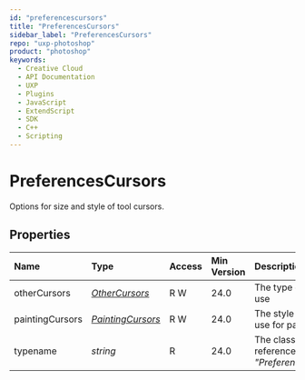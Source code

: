 ```yaml
---
id: "preferencescursors"
title: "PreferencesCursors"
sidebar_label: "PreferencesCursors"
repo: "uxp-photoshop"
product: "photoshop"
keywords:
  - Creative Cloud
  - API Documentation
  - UXP
  - Plugins
  - JavaScript
  - ExtendScript
  - SDK
  - C++
  - Scripting
---
```


# PreferencesCursors

Options for size and style of tool cursors.

## Properties

| Name | Type | Access | Min Version | Description |
| :------ | :------ | :------ | :------ | :------ |
| otherCursors | [*OtherCursors*](/ps_reference/modules/constants/#othercursors) | R W | 24.0 | The type of pointer to use |
| paintingCursors | [*PaintingCursors*](/ps_reference/modules/constants/#paintingcursors) | R W | 24.0 | The style of cursor in use for painting tools. |
| typename | *string* | R | 24.0 | The class name of the referenced object: *&quot;PreferencesCursors&quot;*. |
